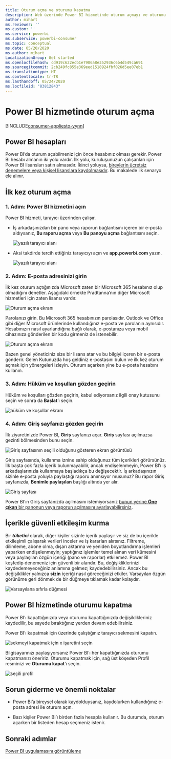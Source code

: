 ```yaml
---
title: Oturum açma ve oturumu kapatma
description: Web üzerinde Power BI hizmetinde oturum açmayı ve oturumu kapatmayı öğrenin.
author: mihart
ms.reviewer: ''
ms.custom: ''
ms.service: powerbi
ms.subservice: powerbi-consumer
ms.topic: conceptual
ms.date: 05/20/2020
ms.author: mihart
LocalizationGroup: Get started
ms.openlocfilehash: cd919c622ecb1e7906a8e352936c6b4d549ca691
ms.sourcegitcommit: 2cb249fc855e369eed1518924fbf026d5ee07eb1
ms.translationtype: HT
ms.contentlocale: tr-TR
ms.lasthandoff: 05/24/2020
ms.locfileid: "83812843"
---
```

# <a name="sign-in-to-power-bi-service"></a>Power BI hizmetinde oturum açma

[!INCLUDE[consumer-appliesto-yynn](../includes/consumer-appliesto-yynn.md)]

## <a name="power-bi-accounts"></a>Power BI hesapları
Power BI’da oturum açabilmeniz için önce hesabınız olması gerekir. Power BI hesabı almanın iki yolu vardır. İlk yolu, kuruluşunuzun çalışanları için Power BI lisansları satın almasıdır. İkinci yoluysa, [bireylerin ücretsiz denemelere veya kişisel lisanslara kaydolmasıdır](../fundamentals/service-self-service-signup-for-power-bi.md). Bu makalede ilk senaryo ele alınır.

## <a name="sign-in-for-the-first-time"></a>İlk kez oturum açma

### <a name="step-1-open-the-power-bi-service"></a>1\. Adım: Power BI hizmetini açın
Power BI hizmeti, tarayıcı üzerinden çalışır. 

- İş arkadaşınızdan bir pano veya raporun bağlantısını içeren bir e-posta aldıysanız, **Bu raporu açma** veya **Bu panoyu açma** bağlantısını seçin.

    ![yazılı tarayıcı alanı](media/end-user-sign-in/power-bi-share.png)    

- Aksi takdirde tercih ettiğiniz tarayıcıyı açın ve **app.powerbi.com** yazın.

    ![yazılı tarayıcı alanı](media/end-user-sign-in/power-bi-sign-in.png)    


### <a name="step-2-type-your-email-address"></a>2\. Adım: E-posta adresinizi girin
İlk kez oturum açtığınızda Microsoft zaten bir Microsoft 365 hesabınız olup olmadığını denetler. Aşağıdaki örnekte Pradtanna’nın diğer Microsoft hizmetleri için zaten lisansı vardır. 

![Oturum açma ekranı](media/end-user-sign-in/power-bi-already.png)

Parolanızı girin. Bu Microsoft 365 hesabınızın parolasıdır. Outlook ve Office gibi diğer Microsoft ürünlerinde kullandığınız e-posta ve parolanın aynısıdır.  Hesabınızın nasıl ayarlandığına bağlı olarak, e-postanıza veya mobil cihazınıza gönderilen bir kodu girmeniz de istenebilir.   

![Oturum açma ekranı](media/end-user-sign-in/power-bi-pass.png)

Bazen genel yöneticiniz size bir lisans atar ve bu bilgiyi içeren bir e-posta gönderir. Gelen Kutunuzda hoş geldiniz e-postasını bulun ve ilk kez oturum açmak için yönergeleri izleyin. Oturum açarken yine bu e-posta hesabını kullanın. 
 
### <a name="step-3-review-the-terms-and-conditions"></a>3\. Adım: Hüküm ve koşulları gözden geçirin
Hüküm ve koşulları gözden geçirin, kabul ediyorsanız ilgili onay kutusunu seçin ve sonra da **Başlat**’ı seçin.

![hüküm ve koşullar ekranı](media/end-user-sign-in/power-bi-term.png)



### <a name="step-4-review-your-home-landing-page"></a>4\. Adım: Giriş sayfanızı gözden geçirin
İlk ziyaretinizde Power BI, **Giriş** sayfanızı açar. **Giriş** sayfası açılmazsa gezinti bölmesinden bunu seçin. 

![Giriş sayfasının seçili olduğunu gösteren ekran görüntüsü](media/end-user-sign-in/power-bi-home-selected.png)

Giriş sayfasında, kullanma iznine sahip olduğunuz tüm içerikleri görürsünüz. İlk başta çok fazla içerik bulunmayabilir, ancak endişelenmeyin, Power BI’ı iş arkadaşlarınızla kullanmaya başladıkça bu değişecektir. İş arkadaşınızın sizinle e-posta yoluyla paylaştığı raporu anımsıyor musunuz? Bu rapor Giriş sayfanızda, **Benimle paylaşılan** başlığı altında yer alır.

![Giriş sayfası](media/end-user-sign-in/power-bi-home.png)

Power BI’ın Giriş sayfanızda açılmasını istemiyorsanız [bunun yerine **Öne çıkan** bir panonun veya raporun açılmasını ayarlayabilirsiniz](end-user-featured.md). 

## <a name="safely-interact-with-content"></a>İçerikle güvenli etkileşim kurma
Bir ***tüketici*** olarak, diğer kişiler sizinle içerik paylaşır ve siz de bu içerikle etkileşimli çalışarak verileri inceler ve iş kararları alırsınız.  Filtreme, dilimleme, abone olma, dışarı aktarma ve yeniden boyutlandırma işlemleri yaparken endişelenmeyin; yaptığınız işlemler temel alınan veri kümesini veya paylaşılan özgün içeriği (pano ve raporlar) etkilemez. Power BI keşfedip denemeniz için güvenli bir alandır. Bu, değişikliklerinizi kaydedemeyeceğiniz anlamına gelmez; kaydedebilirsiniz. Ancak bu değişiklikler yalnızca **sizin** içeriği nasıl göreceğinizi etkiler. Varsayılan özgün görünüme geri dönmek de bir düğmeye tıklamak kadar kolaydır.

![Varsayılana sıfırla düğmesi](media/end-user-sign-in/power-bi-reset.png)

## <a name="sign-out-of-the-power-bi-service"></a>Power BI hizmetinde oturumu kapatma
Power BI’ı kapattığınızda veya oturumu kapattığınızda değişiklikleriniz kaydedilir, bu sayede bıraktığınız yerden devam edebilirsiniz.

Power BI’ı kapatmak için üzerinde çalıştığınız tarayıcı sekmesini kapatın. 

![sekmeyi kapatmak için x işaretini seçin](media/end-user-sign-in/power-bi-close.png) 

Bilgisayarınızı paylaşıyorsanız Power BI’ı her kapattığınızda oturumu kapatmanızı öneririz.  Oturumu kapatmak için, sağ üst köşeden Profil resminizi ve **Oturumu kapat**’ı seçin.  

![seçili profil](media/end-user-sign-in/power-bi-sign-out.png) 

## <a name="troubleshooting-and-considerations"></a>Sorun giderme ve önemli noktalar
- Power BI’a bireysel olarak kaydolduysanız, kaydolurken kullandığınız e-posta adresi ile oturum açın.

- Bazı kişiler Power BI’ı birden fazla hesapla kullanır. Bu durumda, oturum açarken bir listeden hesap seçmeniz istenir. 

## <a name="next-steps"></a>Sonraki adımlar
[Power BI uygulamasını görüntüleme](end-user-app-view.md)
